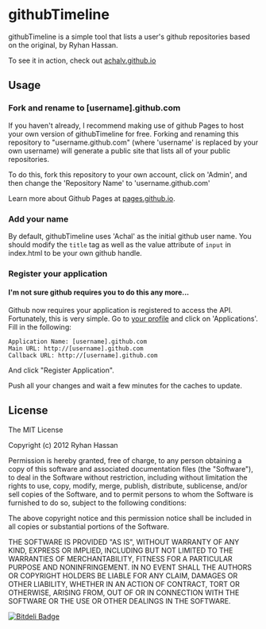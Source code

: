 githubTimeline
==============

githubTimeline is a simple tool that lists a user's github repositories based on the original, by Ryhan Hassan.

To see it in action, check out [achalv.github.io](http://achalv.github.io/ "achalv.github.io")

## Usage

### Fork and rename to [username].github.com

If you haven't already, I recommend making use of github Pages to host your own version of githubTimeline for free. Forking and renaming this repository to "username.github.com" (where 'username' is replaced by your own username) will generate a public site that lists all of your public repositories.

To do this, fork this repository to your own account, click on 'Admin', and then change the 'Repository Name' to 'username.github.com'

Learn more about Github Pages at [pages.github.io](http://pages.github.io/ "pages.github.io").

### Add your name

By default, githubTimeline uses 'Achal' as the initial github user name. You should modify the `title` tag as well as the value attribute of `input` in index.html to be your own github handle.


### Register your application
#### I'm not sure github requires you to do this any more...
Github now requires your application is registered to access the API. Fortunately, this is very simple. Go to [your profile](https://github.com/settings/profile) and click on 'Applications'. Fill in the following:

```text
Application Name: [username].github.com
Main URL: http://[username].github.com
Callback URL: http://[username].github.com
```

And click "Register Application".

Push all your changes and wait a few minutes for the caches to update.

## License

The MIT License

Copyright (c) 2012 Ryhan Hassan

Permission is hereby granted, free of charge, to any person obtaining a copy of this software and associated documentation files (the "Software"), to deal in the Software without restriction, including without limitation the rights to use, copy, modify, merge, publish, distribute, sublicense, and/or sell copies of the Software, and to permit persons to whom the Software is furnished to do so, subject to the following conditions:

The above copyright notice and this permission notice shall be included in all copies or substantial portions of the Software.

THE SOFTWARE IS PROVIDED "AS IS", WITHOUT WARRANTY OF ANY KIND, EXPRESS OR IMPLIED, INCLUDING BUT NOT LIMITED TO THE WARRANTIES OF MERCHANTABILITY, FITNESS FOR A PARTICULAR PURPOSE AND NONINFRINGEMENT. IN NO EVENT SHALL THE AUTHORS OR COPYRIGHT HOLDERS BE LIABLE FOR ANY CLAIM, DAMAGES OR OTHER LIABILITY, WHETHER IN AN ACTION OF CONTRACT, TORT OR OTHERWISE, ARISING FROM, OUT OF OR IN CONNECTION WITH THE SOFTWARE OR THE USE OR OTHER DEALINGS IN THE SOFTWARE.





[![Bitdeli Badge](https://d2weczhvl823v0.cloudfront.net/achalv/achalv.github.io/trend.png)](https://bitdeli.com/free "Bitdeli Badge")

